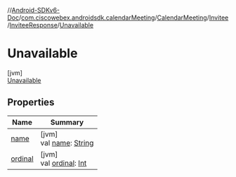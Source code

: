 //[Android-SDKv6-Doc](../../../../../../index.md)/[com.ciscowebex.androidsdk.calendarMeeting](../../../../index.md)/[CalendarMeeting](../../../index.md)/[Invitee](../../index.md)/[InviteeResponse](../index.md)/[Unavailable](index.md)

# Unavailable

[jvm]\
[Unavailable](index.md)

## Properties

| Name | Summary |
|---|---|
| [name](../../../../../com.ciscowebex.androidsdk.team/-list-team-membership-result/-bad-request/index.md#-372974862%2FProperties%2F-411797461) | [jvm]<br>val [name](../../../../../com.ciscowebex.androidsdk.team/-list-team-membership-result/-bad-request/index.md#-372974862%2FProperties%2F-411797461): [String](https://kotlinlang.org/api/latest/jvm/stdlib/kotlin/-string/index.html) |
| [ordinal](../../../../../com.ciscowebex.androidsdk.team/-list-team-membership-result/-bad-request/index.md#-739389684%2FProperties%2F-411797461) | [jvm]<br>val [ordinal](../../../../../com.ciscowebex.androidsdk.team/-list-team-membership-result/-bad-request/index.md#-739389684%2FProperties%2F-411797461): [Int](https://kotlinlang.org/api/latest/jvm/stdlib/kotlin/-int/index.html) |
